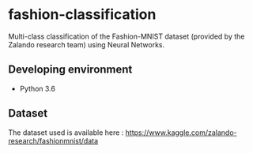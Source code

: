 # fashion-classification
Multi-class classification of the Fashion-MNIST dataset (provided by the Zalando research team)
 using Neural Networks.

## Developing environment
* Python 3.6

## Dataset
The dataset used is available here :
https://www.kaggle.com/zalando-research/fashionmnist/data
